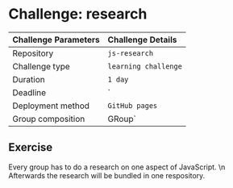 # Challenge: research

|Challenge Parameters  |Challenge Details              |
|:---------------------|:------------------------------|
|Repository            |`js-research`                 |
|Challenge type        |`learning challenge`           |
|Duration              |`1 day`                        |
|Deadline              |`              |
|Deployment method     |`GitHub pages`                 |
|Group composition     | GRoup`                         |


## Exercise

Every group has to do a research on one aspect of JavaScript.
\n Afterwards the research will be bundled in one respository.
